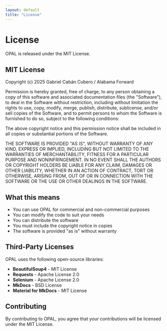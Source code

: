 ```yaml
---
layout: default
title: "License"
---
```


# License

OPAL is released under the MIT License.

## MIT License

Copyright (c) 2025 Gabriel Cabán Cubero / Alabama Forward

Permission is hereby granted, free of charge, to any person obtaining a copy
of this software and associated documentation files (the "Software"), to deal
in the Software without restriction, including without limitation the rights
to use, copy, modify, merge, publish, distribute, sublicense, and/or sell
copies of the Software, and to permit persons to whom the Software is
furnished to do so, subject to the following conditions:

The above copyright notice and this permission notice shall be included in all
copies or substantial portions of the Software.

THE SOFTWARE IS PROVIDED "AS IS", WITHOUT WARRANTY OF ANY KIND, EXPRESS OR
IMPLIED, INCLUDING BUT NOT LIMITED TO THE WARRANTIES OF MERCHANTABILITY,
FITNESS FOR A PARTICULAR PURPOSE AND NONINFRINGEMENT. IN NO EVENT SHALL THE
AUTHORS OR COPYRIGHT HOLDERS BE LIABLE FOR ANY CLAIM, DAMAGES OR OTHER
LIABILITY, WHETHER IN AN ACTION OF CONTRACT, TORT OR OTHERWISE, ARISING FROM,
OUT OF OR IN CONNECTION WITH THE SOFTWARE OR THE USE OR OTHER DEALINGS IN THE
SOFTWARE.

## What this means

- You can use OPAL for commercial and non-commercial purposes
- You can modify the code to suit your needs
- You can distribute the software
- You must include the copyright notice in copies
- The software is provided "as is" without warranty

## Third-Party Licenses

OPAL uses the following open-source libraries:

- **BeautifulSoup4** - MIT License
- **Requests** - Apache License 2.0
- **Selenium** - Apache License 2.0
- **MkDocs** - BSD License
- **Material for MkDocs** - MIT License

## Contributing

By contributing to OPAL, you agree that your contributions will be licensed
under the MIT License.